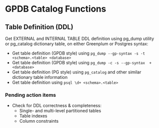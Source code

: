 # GPDB Catalog Functions

## Table Definition (DDL)
Get EXTERNAL and INTERNAL TABLE DDL definition using pg_dump utility or pg_catalog dictionary table, on either Greenplum or Postgres syntax:
- Get table definition (GPDB style) using `pg_dump --gp-syntax -s -t  <schema>.<table> <database>`
- Get table definition (GPDB style) using `pg_dump -c -s --gp-syntax  + <database>`
- Get table definition (PG style) using `pg_catalog` and other similar dictionary table information
- Get table definition using `psql \d+ <schema>.<table>`

### Pending action items
- Check for DDL correctness & completeness:
  - Single- and multi-level partitioned tables
  - Table indexes
  - Column constraints
